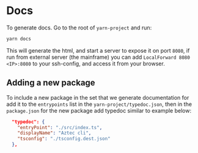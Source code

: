 # Docs

To generate docs. Go to the root of `yarn-project` and run:

```bash
yarn docs
```

This will generate the html, and start a server to expose it on port `8080`, if run from external server (the mainframe) you can add `LocalForward 8080 <IP>:8080` to your ssh-config, and access it from your browser.

## Adding a new package

To include a new package in the set that we generate documentation for add it to the `entrypoints` list in the `yarn-project/typedoc.json`, then in the `package.json` for the new package add typedoc similar to example below:

```json
  "typedoc": {
    "entryPoint": "./src/index.ts",
    "displayName": "Aztec cli",
    "tsconfig": "./tsconfig.dest.json"
  },
```
